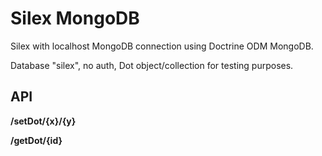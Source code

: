 # Silex MongoDB

Silex with localhost MongoDB connection using Doctrine ODM MongoDB.

Database "silex", no auth, Dot object/collection for testing purposes.

## API

**/setDot/{x}/{y}**

**/getDot/{id}**
